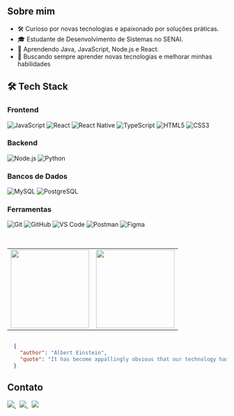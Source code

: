 ## Sobre mim

- 🛠️ Curioso por novas tecnologias e apaixonado por soluções práticas.
- 🎓 Estudante de Desenvolvimento de Sistemas no SENAI.
- 🌱 Aprendendo Java, JavaScript, Node.js e React.
- 🚀 Buscando sempre aprender novas tecnologias e melhorar minhas habilidades


## 🛠️ Tech Stack

### Frontend

![JavaScript](https://img.shields.io/badge/JavaScript-F7DF1E?style=for-the-badge&logo=javascript&logoColor=black)
![React](https://img.shields.io/badge/React-20232A?style=for-the-badge&logo=react&logoColor=61DAFB)
![React Native](https://img.shields.io/badge/React_Native-20232A?style=for-the-badge&logo=react&logoColor=61DAFB)
![TypeScript](https://img.shields.io/badge/TypeScript-3178C6?style=for-the-badge&logo=typescript&logoColor=white)
![HTML5](https://img.shields.io/badge/HTML5-E34F26?style=for-the-badge&logo=html5&logoColor=white)
![CSS3](https://img.shields.io/badge/CSS3-1572B6?style=for-the-badge&logo=css3&logoColor=white)

### Backend

![Node.js](https://img.shields.io/badge/Node.js-339933?style=for-the-badge&logo=node.js&logoColor=white)
![Python](https://img.shields.io/badge/Python-3776AB?style=for-the-badge&logo=python&logoColor=white)

### Bancos de Dados

![MySQL](https://img.shields.io/badge/MySQL-4479A1?style=for-the-badge&logo=mysql&logoColor=white)
![PostgreSQL](https://img.shields.io/badge/PostgreSQL-4169E1?style=for-the-badge&logo=postgresql&logoColor=white)

### Ferramentas

![Git](https://img.shields.io/badge/Git-F05032?style=for-the-badge&logo=git&logoColor=white)
![GitHub](https://img.shields.io/badge/GitHub-181717?style=for-the-badge&logo=github&logoColor=white)
![VS Code](https://img.shields.io/badge/VS_Code-007ACC?style=for-the-badge&logo=visual-studio-code&logoColor=white)
![Postman](https://img.shields.io/badge/Postman-FF6C37?style=for-the-badge&logo=postman&logoColor=white)
![Figma](https://img.shields.io/badge/Figma-F24E1E?style=for-the-badge&logo=figma&logoColor=white)




<br/>
<table>
  <tr>
    <td>
      <img width="180" src="https://media2.giphy.com/media/v1.Y2lkPTc5MGI3NjExMXdvMnI3cjJxd3h6cXpreDBsaGx1aGt1Y2FoYjRtcDE3OHp5Z29yaSZlcD12MV9pbnRlcm5hbF9naWZfYnlfaWQmY3Q9Zw/PQHZH0iHMCmrNhRcE9/giphy.gif">
    </td>
    <td>
      <a href="https://github.com/frnadin" title="Perfil do Fernando">
        <img height="180em" src="https://github-readme-stats.vercel.app/api?username=frnadin&theme=dark&show_icons=true" />
      </a>
    </td>

  </tr>
</table>

```json

  {
    "author": "Albert Einstein",
    "quote": "It has become appallingly obvious that our technology has exceeded our humanity."
  }
  ```

## Contato
<p float="left">
  <a href="https://www.linkedin.com/in/fernandomendesgutilla/" title="LinkedIn">
    <img src="https://img.shields.io/badge/LinkedIn-0A66C2?style=flat&logo=linkedin&logoColor=white" />
  </a>
  &nbsp;
  <a href="mailto:fernandogutilla@hotmail.com" title="Email">
    <img src="https://img.shields.io/badge/Email-D14836?style=flat&logo=gmail&logoColor=white" />
  </a>
  &nbsp;
  <a href="https://github.com/frnadin" title="GitHub">
    <img src="https://img.shields.io/badge/GitHub-181717?style=flat&logo=github&logoColor=white" />
  </a>
</p>




